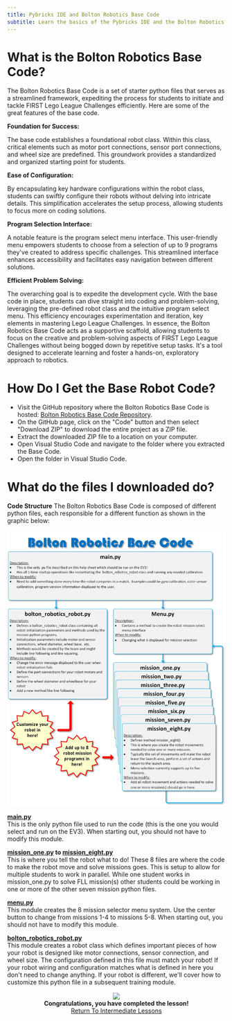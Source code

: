 ```yaml
---
title: Pybricks IDE and Bolton Robotics Base Code
subtitle: Learn the basics of the Pybricks IDE and the Bolton Robotics Base Code
---
```


# What is the Bolton Robotics Base Code?

The Bolton Robotics Base Code is a set of starter python files that serves as a streamlined framework, expediting the process for students to initiate and tackle FIRST Lego League Challenges efficiently. Here are some of the great features of the base code.

__Foundation for Success:__

The base code establishes a foundational robot class. Within this class, critical elements such as motor port connections, sensor port connections, and wheel size are predefined. This groundwork provides a standardized and organized starting point for students.

__Ease of Configuration:__

By encapsulating key hardware configurations within the robot class, students can swiftly configure their robots without delving into intricate details. This simplification accelerates the setup process, allowing students to focus more on coding solutions.

__Program Selection Interface:__

A notable feature is the program select menu interface. This user-friendly menu empowers students to choose from a selection of up to 9 programs they've created to address specific challenges. This streamlined interface enhances accessibility and facilitates easy navigation between different solutions.

__Efficient Problem Solving:__

The overarching goal is to expedite the development cycle. With the base code in place, students can dive straight into coding and problem-solving, leveraging the pre-defined robot class and the intuitive program select menu. This efficiency encourages experimentation and iteration, key elements in mastering Lego League Challenges.
In essence, the Bolton Robotics Base Code acts as a supportive scaffold, allowing students to focus on the creative and problem-solving aspects of FIRST Lego League Challenges without being bogged down by repetitive setup tasks. It's a tool designed to accelerate learning and foster a hands-on, exploratory approach to robotics.

# How Do I Get the Base Robot Code?
- Visit the GitHub repository where the Bolton Robotics Base Code is hosted: [Bolton Robotics Base Code Repository](https://github.com/fssfll/spike_basecode).
- On the GitHub page, click on the "Code" button and then select "Download ZIP" to download the entire project as a ZIP file.
- Extract the downloaded ZIP file to a location on your computer.
- Open Visual Studio Code and navigate to the folder where you extracted the Base Code.
- Open the folder in Visual Studio Code.

# What do the files I downloaded do?

__Code Structure__
The Bolton Robotics Base Code is composed of different python files, each responsible for a different function as shown in the graphic below:
<p  align="center"><img src="../../../images/bolton_robotics_code.jpg" width=600></p>

__[main.py](https://github.com/fssfll/fll_basecode/blob/main/main.py)__
<BR>
This is the only python file used to run the code (this is the one you would select and run on the EV3).  When starting out, you should not have to modify this module. 

__[mission_one.py](https://github.com/fssfll/fll_basecode/blob/main/mission_one.py) to [mission_eight.py](https://github.com/fssfll/fll_basecode/blob/main/mission_eight.py)__
<BR>
This is where you tell the robot what to do!  These 8 files are where the code to make the robot move and solve missions goes.  This is setup to allow for multiple students to work in parallel.  While one student works in mission_one.py to solve FLL mission(s) other students could be working in one or more of the other seven mission python files. 

__[menu.py](https://github.com/fssfll/fll_basecode/blob/main/menu.py)__
<BR>
This module creates the 8 mission selector menu system.  Use the center button to change from missions 1-4 to missions 5-8.  When starting out, you should not have to modify this module.       

__[bolton_robotics_robot.py](https://github.com/fssfll/fll_basecode/blob/main/bolton_robotics_robot.py)__
<BR>
This module creates a robot class which defines important pieces of how your robot is designed like motor connections, sensor connection, and wheel size.  The configuration defined in this file must match your robot!  If your robot wiring and configuration matches what is defined in here you don't need to change anything.  If your robot is different, we'll cover how to customize this python file in a subsequent training module.   

<p align="center">
<IMG ALIGN="CENTER" SRC="https://fssfll.github.io/fssfll/images/finish.jpg">
<BR>
<B>Congratulations, you have completed the lesson!</B><BR>
<A HREF="https://fssfll.github.io/fssfll/spike/lessons/intermediate/">Return To Intermediate Lessons</A>
<BR>
 </P>

